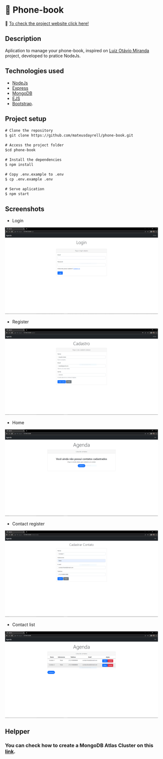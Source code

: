 # :green_book: Phone-book

:round_pushpin: [To check the project website click here!](http://35.199.125.204/)

## Description
Aplication to manage your phone-book,  inspired on [Luiz Otávio Miranda](https://www.otaviomiranda.com.br/2017/meus-cursos/) project, developed to pratice NodeJs.<br>

## Technologies used <br>
- [NodeJs](https://nodejs.org/en/)
- [Express](https://expressjs.com/pt-br/)
- [MongoDB](https://www.mongodb.com/pt-br)
- [EJS](https://ejs.co/) 
- [Bootstrap](https://getbootstrap.com/).

## Project setup <br>

```
# Clone the repository
$ git clone https://github.com/mateusdayrell/phone-book.git

# Access the project folder
$cd phone-book

# Install the dependencies
$ npm install

# Copy .env.example to .env
$ cp .env.example .env

# Serve aplication
$ npm start
```

## Screenshots

- Login

![Login](https://github.com/mateusdayrell/phone-book/blob/main/frontend/assets/screenshots/login.PNG)

- Register

![Register](https://github.com/mateusdayrell/phone-book/blob/main/frontend/assets/screenshots/cadastro.PNG)

- Home

![Home](https://github.com/mateusdayrell/phone-book/blob/main/frontend/assets/screenshots/inicial.PNG)

- Contact register

![Contact register](https://github.com/mateusdayrell/phone-book/blob/main/frontend/assets/screenshots/cadastro-contato.PNG)

- Contact list

![Contact list](https://github.com/mateusdayrell/phone-book/blob/main/frontend/assets/screenshots/inicial2.PNG)



## Helpper
### You can check how to create a MongoDB Atlas Cluster on this [link](https://www.mongodb.com/docs/atlas/getting-started/?_ga=2.34318057.990587169.1656689297-2130066635.1656503221).
